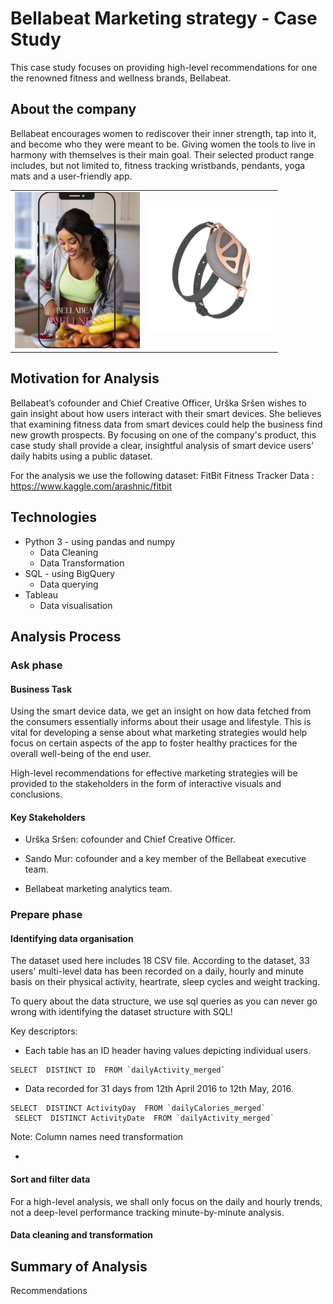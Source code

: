 # Bellabeat Marketing strategy - Case Study

This case study focuses on providing high-level recommendations for one the renowned fitness and wellness brands, Bellabeat.

## About the company 

Bellabeat encourages women to rediscover their inner strength, tap into it, and become who they were meant to be. Giving women the tools to live in harmony with themselves is their main goal. Their selected product range includes, but not limited to, fitness tracking wristbands, pendants, yoga mats and a user-friendly app.

<table>
  <tr>
    <td><img src="images/girl.png" data-canonical-src="https://gyazo.com/eb5c5741b6a9a16c692170a41a49c858.png" width="200" height="250" />
    <td><img src="images/leaf.png" data-canonical-src="https://gyazo.com/eb5c5741b6a9a16c692170a41a49c858.png" width="200" height="200" />
 </table>

## Motivation for Analysis

Bellabeat’s cofounder and Chief Creative Officer, Urška Sršen wishes to gain insight about how users interact with their smart devices. She believes that examining fitness data from smart devices could help the business find new growth prospects. By focusing on one of the company's product, this case study shall provide a clear, insightful analysis of smart device users' daily habits using a public dataset.

For the analysis we use the following dataset: 
FitBit Fitness Tracker Data : https://www.kaggle.com/arashnic/fitbit
	
## Technologies

* Python 3 - using pandas and numpy
    * Data Cleaning 
    * Data Transformation
* SQL - using BigQuery
    * Data querying
* Tableau 
    * Data visualisation

## Analysis Process

### Ask phase

#### Business Task

Using the smart device data, we get an insight on how data fetched from the consumers essentially informs about their usage and lifestyle. This is vital for developing a sense about what marketing strategies would help focus on certain aspects of the app to foster healthy practices for the overall well-being of the end user.

High-level recommendations for effective marketing strategies will be provided to the stakeholders in the form of interactive visuals and conclusions.

#### Key Stakeholders

* Urška Sršen: cofounder and Chief Creative Officer.

* Sando Mur: cofounder and a key member of the Bellabeat executive team.

* Bellabeat marketing analytics team.

### Prepare phase

#### Identifying data organisation

The dataset used here includes 18 CSV file. According to the dataset, 33 users' multi-level data has been recorded on a daily, hourly and minute basis on their physical activity, heartrate, sleep cycles and weight tracking. 

To query about the data structure, we use sql queries as you can never go wrong with identifying the dataset structure with SQL!

Key descriptors:
* Each table has an ID header having values depicting individual users.
```
SELECT  DISTINCT ID  FROM `dailyActivity_merged` 
```
* Data recorded for 31 days from 12th April 2016 to 12th May, 2016.
```
SELECT  DISTINCT ActivityDay  FROM `dailyCalories_merged`
 SELECT  DISTINCT ActivityDate  FROM `dailyActivity_merged`
```
Note: Column names need transformation 

* 
#### Sort and filter data

For a high-level analysis, we shall only focus on the daily and hourly trends, not a deep-level performance tracking minute-by-minute analysis.

#### Data cleaning and transformation





## Summary of Analysis
Recommendations



